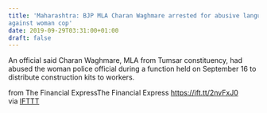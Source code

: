 ```yaml
---
title: 'Maharashtra: BJP MLA Charan Waghmare arrested for abusive language
against woman cop'
date: 2019-09-29T03:31:00+01:00
draft: false
---
```


An official said Charan Waghmare, MLA from Tumsar constituency, had abused the woman police official during a function held on September 16 to distribute construction kits to workers.  
  
from The Financial ExpressThe Financial Express https://ift.tt/2nvFxJ0  
via [IFTTT](https://ifttt.com/?ref=da&site=blogger)